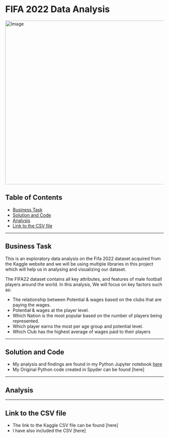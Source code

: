 # FIFA 2022 Data Analysis

<img src="https://github.com/KennethManzi1/Data-Analysis-projects/assets/120513764/57199a3d-2d7f-44bb-92a2-4895ea28685b" 
alt="Image" width="700" height="520">


## Table of Contents
- [Business Task](#business-task)
- [Solution and Code](#Solution-and-Code)
- [Analysis](#Analysis)
- [Link to the CSV file](#Link-to-the-CSV-file)

***

## Business Task

This is an exploratory data analysis on the Fifa 2022 dataset acquired from the Kaggle website and we will be using multiple libraries in this project which will help us in analysing and visualizing our dataset.

The FIFA22 dataset contains all key attributes, and features of male football players around the world. In this analysis, We will focus on key factors such as:
- The relationship between Potential & wages based on the clubs that are paying the wages.
- Potential & wages at the player level.
- Which Nation is the most popular based on the number of players being represented.
- Which player earns the most per age group and potential level.
- Which Club has the highest average of wages paid to their players





***

## Solution and Code

- My analysis and findings are found in my Python Jupyter notebook [here](https://github.com/KennethManzi1/Data-Analysis-projects/blob/main/2022%20Fifa%20Analysis/Fifa%202022%20analysis.ipynb)
- My Original Python code created in Spyder can be found [here]


***

## Analysis 




***

## Link to the CSV file
- The link to the Kaggle CSV file can be found [here]
- I have also included the CSV [here]





